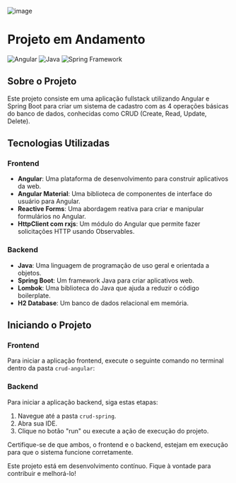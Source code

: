 ![image](https://github.com/Jogoce18/Crud-Angular-Spring-/assets/80592317/38601cdc-8a9f-4209-8c11-692d26139373)
# Projeto em Andamento

![Angular](https://img.shields.io/badge/Angular-17.0.0-red)
![Java](https://img.shields.io/badge/Java-17-blue)
![Spring Framework](https://img.shields.io/badge/Spring%20Framework-3.1.5-green)

## Sobre o Projeto

Este projeto consiste em uma aplicação fullstack utilizando Angular e Spring Boot para criar um sistema de cadastro com as 4 operações básicas do banco de dados, conhecidas como CRUD (Create, Read, Update, Delete).

## Tecnologias Utilizadas

### Frontend

- **Angular**: Uma plataforma de desenvolvimento para construir aplicativos da web.
- **Angular Material**: Uma biblioteca de componentes de interface do usuário para Angular.
- **Reactive Forms**: Uma abordagem reativa para criar e manipular formulários no Angular.
- **HttpClient com rxjs**: Um módulo do Angular que permite fazer solicitações HTTP usando Observables.

### Backend

- **Java**: Uma linguagem de programação de uso geral e orientada a objetos.
- **Spring Boot**: Um framework Java para criar aplicativos web.
- **Lombok**: Uma biblioteca do Java que ajuda a reduzir o código boilerplate.
- **H2 Database**: Um banco de dados relacional em memória.

## Iniciando o Projeto

### Frontend

Para iniciar a aplicação frontend, execute o seguinte comando no terminal dentro da pasta `crud-angular`:


### Backend

Para iniciar a aplicação backend, siga estas etapas:

1. Navegue até a pasta `crud-spring`.
2. Abra sua IDE.
3. Clique no botão "run" ou execute a ação de execução do projeto.

Certifique-se de que ambos, o frontend e o backend, estejam em execução para que o sistema funcione corretamente.

Este projeto está em desenvolvimento contínuo. Fique à vontade para contribuir e melhorá-lo!

